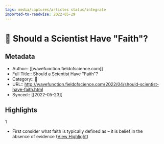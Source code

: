 ```yaml
---
tags: media/captures/articles status/integrate
imported-to-readwise: 2022-05-29
---
```

# 📰 Should a Scientist Have "Faith"?

## Metadata
- Author:: [[wavefunction.fieldofscience.com]]
- Full Title:: Should a Scientist Have "Faith"?
- Category:: 📰
- URL:: http://wavefunction.fieldofscience.com/2022/04/should-scientist-have-faith.html
- Synced:: [[2022-05-23]]

## Highlights
1
- First consider what faith is typically defined as – it is belief in the absence of evidence ([View Highlight](https://instapaper.com/read/1506992498/19635448))
